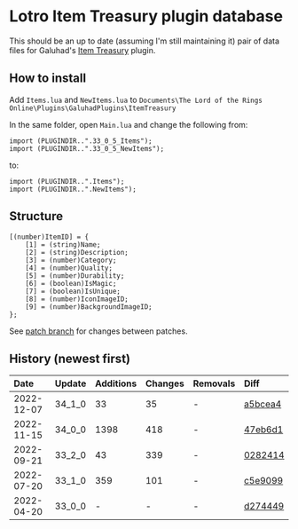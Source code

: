 # Lotro Item Treasury plugin database

This should be an up to date (assuming I'm still maintaining it) pair of data files for Galuhad's [Item Treasury](https://www.lotrointerface.com/downloads/info870-ItemTreasury.html) plugin.

## How to install
Add `Items.lua` and `NewItems.lua` to `Documents\The Lord of the Rings Online\Plugins\GaluhadPlugins\ItemTreasury`

In the same folder, open `Main.lua` and change the following from:
```
import (PLUGINDIR..".33_0_5_Items");
import (PLUGINDIR..".33_0_5_NewItems");
```
to:
```
import (PLUGINDIR..".Items");
import (PLUGINDIR..".NewItems");
```

## Structure
```
[(number)ItemID] = {
	[1] = (string)Name;
	[2] = (string)Description;
	[3] = (number)Category;
	[4] = (number)Quality;
	[5] = (number)Durability;
	[6] = (boolean)IsMagic;
	[7] = (boolean)IsUnique;
	[8] = (number)IconImageID;
	[9] = (number)BackgroundImageID;
};
```

See [patch branch](https://github.com/dt192/item-treasury-database/tree/patch) for changes between patches.

## History (newest first)
| Date          | Update        | Additions     | Changes       | Removals      | Diff                                                                      |
| :------------ | :------------ | :------------ | :------------ | :------------ | :------------------------------------------------------------------------ |
| 2022-12-07    | 34_1_0        | 33            | 35            | -             | [a5bcea4](https://github.com/dt192/item-treasury-database/commit/a5bcea4) |
| 2022-11-15    | 34_0_0        | 1398          | 418           | -             | [47eb6d1](https://github.com/dt192/item-treasury-database/commit/47eb6d1) |
| 2022-09-21    | 33_2_0        | 43            | 339           | -             | [0282414](https://github.com/dt192/item-treasury-database/commit/0282414) |
| 2022-07-20    | 33_1_0        | 359           | 101           | -             | [c5e9099](https://github.com/dt192/item-treasury-database/commit/c5e9099) |
| 2022-04-20    | 33_0_0        | -             | -             | -             | [d274449](https://github.com/dt192/item-treasury-database/commit/d274449) |

